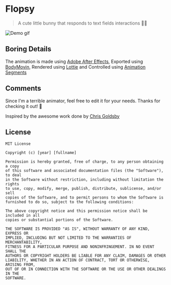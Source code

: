 # Flopsy
> A cute little bunny that responds to text fields interactions 🐰🐰

![Demo gif](/art/demo.gif)

## Boring Details
The animation is made using [Adobe After Effects](https://www.adobe.com/products/aftereffects.html), Exported using [BodyMovin](https://aescripts.com/bodymovin/),
Rendered using [Lottie](https://airbnb.design/lottie/) and Controlled using [Animation Segments](http://airbnb.io/lottie/android/android.html#play-animation-segments)

## Comments
Since I'm a terrible animator, feel free to edit it for your needs.
Thanks for checking it out! 🐰

Inspired by the awesome work done by [Chris Goldsby](https://github.com/cgoldsby/LoginCritter)

## License

    MIT License

    Copyright (c) [year] [fullname]

    Permission is hereby granted, free of charge, to any person obtaining a copy
    of this software and associated documentation files (the "Software"), to deal
    in the Software without restriction, including without limitation the rights
    to use, copy, modify, merge, publish, distribute, sublicense, and/or sell
    copies of the Software, and to permit persons to whom the Software is
    furnished to do so, subject to the following conditions:
    
    The above copyright notice and this permission notice shall be included in all
    copies or substantial portions of the Software.
    
    THE SOFTWARE IS PROVIDED "AS IS", WITHOUT WARRANTY OF ANY KIND, EXPRESS OR
    IMPLIED, INCLUDING BUT NOT LIMITED TO THE WARRANTIES OF MERCHANTABILITY,
    FITNESS FOR A PARTICULAR PURPOSE AND NONINFRINGEMENT. IN NO EVENT SHALL THE
    AUTHORS OR COPYRIGHT HOLDERS BE LIABLE FOR ANY CLAIM, DAMAGES OR OTHER
    LIABILITY, WHETHER IN AN ACTION OF CONTRACT, TORT OR OTHERWISE, ARISING FROM,
    OUT OF OR IN CONNECTION WITH THE SOFTWARE OR THE USE OR OTHER DEALINGS IN THE
    SOFTWARE.